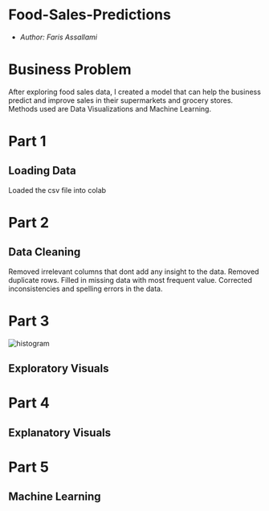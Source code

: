 # Food-Sales-Predictions
- *Author: Faris Assallami*
#  Business Problem

After exploring food sales data, I created a model that can help the business predict and improve sales in their supermarkets and grocery stores.  Methods used are Data Visualizations and Machine Learning.


#  Part 1
## Loading Data
Loaded the csv file into colab

# Part 2
## Data Cleaning
Removed irrelevant columns that dont add any insight to the data.  Removed duplicate rows.  Filled in missing data with most frequent value.  Corrected inconsistencies and spelling errors in the data.

# Part 3
![histogram](https://user-images.githubusercontent.com/111199631/224218812-cf6aaeea-a789-4c94-8614-d359dbacad95.png)

## Exploratory Visuals

# Part 4
## Explanatory Visuals

# Part 5
## Machine Learning

